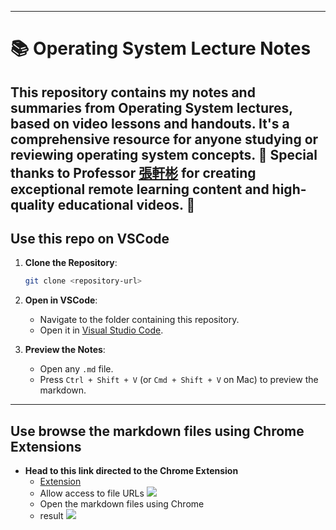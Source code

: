 
---
# 📚 Operating System Lecture Notes
This repository contains my notes and summaries from **Operating System** lectures, based on video lessons and handouts. It's a comprehensive resource for anyone studying or reviewing operating system concepts.
🎥 Special thanks to **Professor [張軒彬](https://www.youtube.com/@%E5%BC%B5%E8%BB%92%E5%BD%AC)** for creating exceptional remote learning content and high-quality educational videos. 🙌
---

## Use this repo on VSCode

1. **Clone the Repository**:
   ```bash
   git clone <repository-url>
   ```
2. **Open in VSCode**:
   - Navigate to the folder containing this repository.
   - Open it in [Visual Studio Code](https://code.visualstudio.com/).

3. **Preview the Notes**:
   - Open any `.md` file.
   - Press `Ctrl + Shift + V` (or `Cmd + Shift + V` on Mac) to preview the markdown.

---


## Use browse the markdown files using Chrome Extensions
- **Head to this link directed to the Chrome Extension**
   - [Extension](https://chromewebstore.google.com/detail/markdown-reader/medapdbncneneejhbgcjceippjlfkmkg?hl=zh-TW&utm_source=ext_sidebar)
   - Allow access to file URLs
     <img src="https://github.com/user-attachments/assets/a2ce0d0b-12c3-47ef-abbc-9b8236ac0311"/>
   - Open the markdown files using Chrome
   - result
     <img src="https://github.com/user-attachments/assets/d2402021-c124-42d8-94f6-91f5f7e98fc5"/>
     


